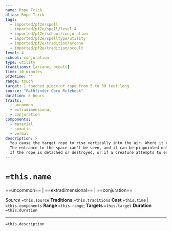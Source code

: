 ```yaml
---
name: Rope Trick
alias: Rope Trick
tags:
  - imported/pf2e/spell
  - imported/pf2e/spell/level_4
  - imported/pf2e/school/conjuration
  - imported/pf2e/spelltype/utility
  - imported/pf2e/tradition/arcane
  - imported/pf2e/tradition/occult
level: 4
school: conjuration
type: utility
traditions: [arcane, occult]
time: 10 minutes
pf2etime: ""
range: touch
target: 1 touched piece of rope from 5 to 30 feet long
source: "Pathfinder Core Rulebook"
duration: 8 hours
traits:
  - uncommon
  - extradimensional
  - conjuration
components:
  - material
  - somatic
  - verbal
description: >
  You cause the target rope to rise vertically into the air. Where it ends, an extradimensional space opens, connected to the top of the rope. This space can be reached only by climbing the rope.
  The entrance to the space can't be seen, and it can be pinpointed only by the presence of the rope. The rope can't be removed or hidden, though it can be detached from the extradimensional space by pulling it with 16,000 pounds of weight, critically succeeding at an Athletics check against the spell's DC, or destroying the rope. The space holds up to eight Medium creatures and their gear. A Large creature counts as two Medium creatures, a Huge creature counts as four Medium creatures, and a Gargantuan creature fills the space on its own.
  If the rope is detached or destroyed, or if a creature attempts to enter the space that would put it over its capacity, the space begins to unravel. It disappears in 1d4 rounds, depositing the creatures within safely on the ground below.
---
```

# `=this.name`
==uncommon== | ==extradimensional== | ==conjuration==

*Source* `=this.source`
**Traditions** `=this.traditions`
**Cast** `=this.time` | `=this.components`
**Range** `=this.range`; **Targets** `=this.target`
**Duration** `=this.duration`

***
`=this.description`